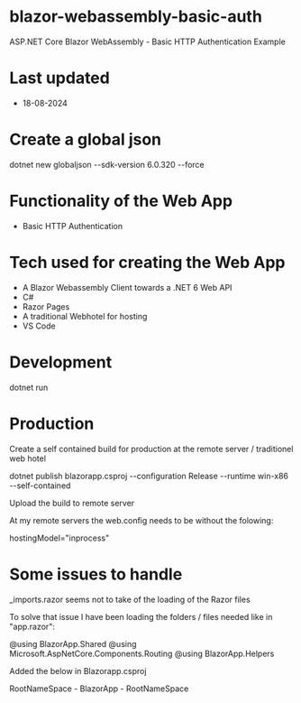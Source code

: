 # blazor-webassembly-basic-auth

ASP.NET Core Blazor WebAssembly - Basic HTTP Authentication Example

# Last updated

- 18-08-2024

# Create a global json

dotnet new globaljson --sdk-version 6.0.320 --force

# Functionality of the Web App

- Basic HTTP Authentication 

# Tech used for creating the Web App

- A Blazor Webassembly Client towards a .NET 6 Web API
- C#
- Razor Pages
- A traditional Webhotel for hosting
- VS Code

# Development

dotnet run

# Production

Create a self contained build for production at the remote server / traditionel web hotel

dotnet publish blazorapp.csproj --configuration Release --runtime win-x86 --self-contained

Upload the build to remote server

At my remote servers the web.config needs to be without the folowing:

hostingModel="inprocess"

# Some issues to handle

_imports.razor seems not to take of the loading of the Razor files

To solve that issue I have been loading the folders / files needed like in "app.razor":

@using BlazorApp.Shared
@using Microsoft.AspNetCore.Components.Routing
@using BlazorApp.Helpers

Added the below in Blazorapp.csproj

RootNameSpace - BlazorApp - RootNameSpace
